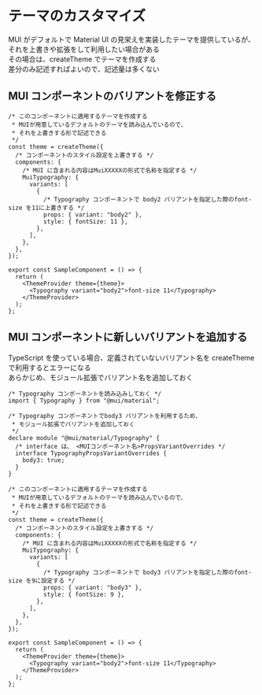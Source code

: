 # テーマのカスタマイズ

MUI がデフォルトで Material UI の見栄えを実装したテーマを提供しているが、それを上書きや拡張をして利用したい場合がある  
その場合は、createTheme でテーマを作成する  
差分のみ記述すればよいので、記述量は多くない

## MUI コンポーネントのバリアントを修正する

```tsx
/* このコンポーネントに適用するテーマを作成する
 * MUIが用意しているデフォルトのテーマを読み込んでいるので、
 * それを上書きする形で記述できる
 */
const theme = createTheme({
  /* コンポーネントのスタイル設定を上書きする */
  components: {
    /* MUI に含まれる内容はMuiXXXXXの形式で名称を指定する */
    MuiTypography: {
      variants: [
        {
          /* Typography コンポーネントで body2 バリアントを指定した際のfont-size を11に上書きする */
          props: { variant: "body2" },
          style: { fontSize: 11 },
        },
      ],
    },
  },
});

export const SampleComponent = () => {
  return (
    <ThemeProvider theme={theme}>
      <Typography variant="body2">font-size 11</Typography>
    </ThemeProvider>
  );
};
```

## MUI コンポーネントに新しいバリアントを追加する

TypeScript を使っている場合、定義されていないバリアント名を createTheme で利用するとエラーになる  
あらかじめ、モジュール拡張でバリアント名を追加しておく

```tsx
/* Typography コンポーネントを読み込みしておく */
import { Typography } from "@mui/material";

/* Typography コンポーネントでbody3 バリアントを利用するため、
 * モジュール拡張でバリアントを追加しておく
 */
declare module "@mui/material/Typography" {
  /* interface は、 <MUIコンポーネント名>PropsVariantOverrides */
  interface TypographyPropsVariantOverrides {
    body3: true;
  }
}

/* このコンポーネントに適用するテーマを作成する
 * MUIが用意しているデフォルトのテーマを読み込んでいるので、
 * それを上書きする形で記述できる
 */
const theme = createTheme({
  /* コンポーネントのスタイル設定を上書きする */
  components: {
    /* MUI に含まれる内容はMuiXXXXXの形式で名称を指定する */
    MuiTypography: {
      variants: [
        {
          /* Typography コンポーネントで body3 バリアントを指定した際のfont-size を9に設定する */
          props: { variant: "body3" },
          style: { fontSize: 9 },
        },
      ],
    },
  },
});

export const SampleComponent = () => {
  return (
    <ThemeProvider theme={theme}>
      <Typography variant="body2">font-size 11</Typography>
    </ThemeProvider>
  );
};
```
